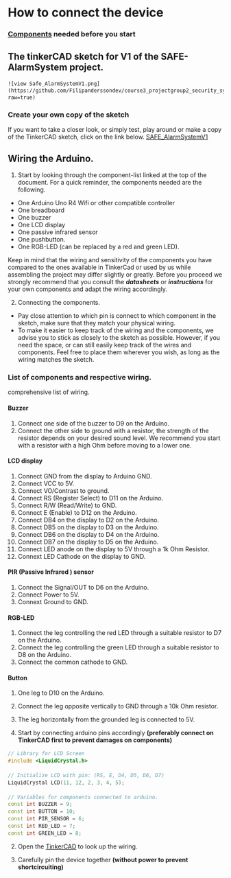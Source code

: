 # How to connect the device

### **[Components](https://github.com/Filipanderssondev/course3_projectgroup2_security_system/tree/dev-bubba/94?tab=readme-ov-file#potential-extensions-if-time-and-resources-are-available)** needed before you start

## The tinkerCAD sketch for V1 of the SAFE-AlarmSystem project.

    ![view Safe_AlarmSystemV1.png](https://github.com/Filipanderssondev/course3_projectgroup2_security_system/blob/main/tools/SAFE_Alarm_System_v1.png?raw=true)

### Create your own copy of the sketch

If you want to take a closer look, or simply test, play around or make a copy of the TinkerCAD sketch, click on the link below.
[SAFE_AlarmSystemV1](https://www.tinkercad.com/things/2IvXT1tnwTr-safe-alarm-system-v10?sharecode=3K8oA0UX7hQ530EvdRRKtiQOKeserKk2IRnFxNyzCII)

## Wiring the Arduino.
1. Start by looking through the component-list linked at the top of the document.
For a quick reminder, the components needed are the following.
* One Arduino Uno R4 Wifi or other compatible controller
* One breadboard
* One buzzer
* One LCD display
* One passive infrared sensor
* One pushbutton.
* One RGB-LED (can be replaced by a red and green LED).

Keep in mind that the wiring and sensitivity of the components you have compared to the ones available in TinkerCad or used by us while assembling the project may differ slightly or greatly. Before you proceed we strongly recommend that you consult the ***datasheets*** or ***instructions*** for your own components and adapt the wiring accordingly.

2. Connecting the components.
* Pay close attention to which pin is connect to which component in the sketch, make sure that they match your physical wiring. 
* To make it easier to keep track of the wiring and the components, we advise you to stick as closely to the sketch as possible. However, if you need the space, or can still easily keep track of the wires and components. Feel free to place them wherever you wish, as long as the wiring matches the sketch. 

### List of components and respective wiring. 

comprehensive list of wiring.

#### Buzzer
1. Connect one side of the buzzer to D9 on the Arduino.
2. Connect the other side to ground with a resistor, the strength of the resistor depends on your desired sound level. We recommend you start with a resistor with a high Ohm before moving to a lower one.

#### LCD display
1. Connect GND from the display to Arduino GND.
2. Connect VCC to 5V.
3. Connect VO/Contrast to ground.
4. Connect RS (Register Select) to D11 on the Arduino.
5. Connect R/W (Read/Write) to GND.
6. Connect E (Enable) to D12 on the Arduino.
7. Connect DB4 on the display to D2 on the Arduino.
8. Connect DB5 on the display to D3 on the Arduino.
9. Connect DB6 on the display to D4 on the Arduino.
10. Connect DB7 on the display to D5 on the Arduino.
11. Connect LED anode on the display to 5V through a 1k Ohm Resistor.
12. Connext LED Cathode on the display to GND.

#### PIR (Passive Infrared ) sensor
1. Connect the Signal/OUT to D6 on the Arduino.
2. Connect Power to 5V.
3. Connext Ground to GND.

#### RGB-LED
1. Connect the leg controlling the red LED through a suitable resistor to D7 on the Arduino.
2. Connect the leg controlling the green LED through a suitable resistor to D8 on the Arduino.
3. Connect the common cathode to GND.

#### Button 
1. One leg to D10 on the Arduino.
2. Connect the leg opposite vertically to GND through a 10k Ohm resistor.
3. The leg horizontally from the grounded leg is connected to 5V.



1. Start by connecting arduino pins accordingly **(preferably connect on TinkerCAD first to prevent damages on components)**  
```cpp
// Library for LCD Screen
#include <LiquidCrystal.h>

// Initialize LCD with pin: (RS, E, D4, D5, D6, D7)
LiquidCrystal LCD(11, 12, 2, 3, 4, 5);

// Variables for components connected to arduino.
const int BUZZER = 9;
const int BUTTON = 10;
const int PIR_SENSOR = 6;
const int RED_LED = 7;
const int GREEN_LED = 8; 
```

2. Open the [TinkerCAD](https://www.tinkercad.com/things/hkzwk208qim-testing-safealarmsystemino/editel?returnTo=https%3A%2F%2Fwww.tinkercad.com%2Fdashboard&sharecode=D0tnPiXF99BZVIktJoVi4gTVeHDah8EVGiA-xL8jnsk)
to look up the wiring.  

3. Carefully pin the device together **(without power to prevent shortcircuiting)**
